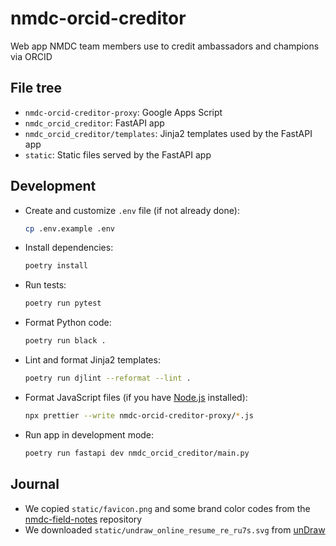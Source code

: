 # nmdc-orcid-creditor

Web app NMDC team members use to credit ambassadors and champions via ORCID

## File tree

- `nmdc-orcid-creditor-proxy`: Google Apps Script
- `nmdc_orcid_creditor`: FastAPI app
- `nmdc_orcid_creditor/templates`: Jinja2 templates used by the FastAPI app
- `static`: Static files served by the FastAPI app

## Development

- Create and customize `.env` file (if not already done):
  ```sh
  cp .env.example .env
  ```
- Install dependencies:
  ```sh
  poetry install
  ```
- Run tests:
  ```sh
  poetry run pytest
  ```
- Format Python code:
  ```sh
  poetry run black .
  ```
- Lint and format Jinja2 templates:
  ```sh
  poetry run djlint --reformat --lint .
  ```
- Format JavaScript files (if you have [Node.js](https://nodejs.org/en/download/prebuilt-installer) installed):
  ```sh
  npx prettier --write nmdc-orcid-creditor-proxy/*.js
  ```
- Run app in development mode:
  ```sh
  poetry run fastapi dev nmdc_orcid_creditor/main.py
  ```

## Journal

- We copied `static/favicon.png` and some brand color codes from
  the [nmdc-field-notes](https://github.com/microbiomedata/nmdc-field-notes/blob/main/public/favicon.png) repository
- We downloaded `static/undraw_online_resume_re_ru7s.svg` from [unDraw](https://undraw.co/license)

